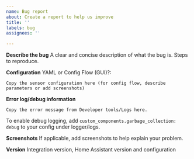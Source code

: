 ```yaml
---
name: Bug report
about: Create a report to help us improve
title: ''
labels: bug
assignees: ''

---
```

<!-- READ THIS FIRST:
DO NOT DELETE ANY TEXT from this template! Otherwise, your issue may be closed without comment.
-->
**Describe the bug**
A clear and concise description of what the bug is. Steps to reproduce.

**Configuration**
YAML or Config Flow (GUI)?:

```
Copy the sensor configuration here (for config flow, describe parameters or add screenshots)
```

**Error log/debug information**
```
Copy the error message from Developer tools/Logs here. 
```
To enable debug logging, add `custom_components.garbage_collection: debug` to your config under logger/logs.

**Screenshots**
If applicable, add screenshots to help explain your problem.

**Version**
Integration version, Home Assistant version and configuration

